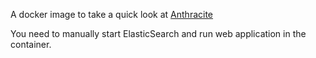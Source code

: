 A docker image to take a quick look at [Anthracite](https://github.com/Dieterbe/anthracite)

You need to manually start ElasticSearch and run web application in the container.

